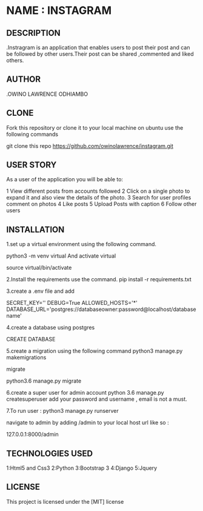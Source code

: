 # NAME : INSTAGRAM

## DESCRIPTION 
.Instragram is an application that enables users to post their post and can be followed by other users.Their post can be shared ,commented and liked others.


## AUTHOR
.OWINO LAWRENCE ODHIAMBO

## CLONE
Fork this repository or clone it to your local machine on ubuntu use the following commands

git clone this repo https://github.com/owinolawrence/instagram.git

## USER STORY
As a user of the application you will be able to:

1 View different posts from accounts followed
2 Click on a single photo to expand it and also view the details of the photo.
3 Search for user profiles
comment on photos
4 Like posts
5 Upload Posts with caption
6 Follow other users


## INSTALLATION
1.set up a virtual environment using the following command.

python3 -m venv  virtual
And activate virtual

source virtual/bin/activate

2.Install the requirements use the command.
pip install -r requirements.txt

3.create a .env file and add

SECRET_KEY='<random-string>'
DEBUG=True
ALLOWED_HOSTS='*'
DATABASE_URL='postgres://databaseowner:password@localhost/databasename'

4.create a database using postgres

CREATE DATABASE <your-database-name>

5.create a migration using the following command
python3 manage.py makemigrations

migrate

python3.6 manage.py migrate

6.create a super user for admin account
python 3.6 manage.py createsuperuser
add your password and username , email is not a must.

7.To run user :
python3 manage.py runserver

navigate to admin by adding /admin to your local host url like so :

127.0.0.1:8000/admin

## TECHNOLOGIES USED
1:Html5 and Css3
2:Python
3:Bootstrap 3
4:Django
5:Jquery

## LICENSE
This project is licensed under the [MIT] license
